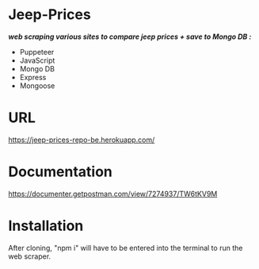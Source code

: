 # Jeep-Prices
***web scraping various sites to compare jeep prices +  save to Mongo DB :***
 
 - Puppeteer
 - JavaScript
 - Mongo DB
 - Express
 - Mongoose

# URL 
https://jeep-prices-repo-be.herokuapp.com/

# Documentation
https://documenter.getpostman.com/view/7274937/TW6tKV9M

# Installation
After cloning, "npm i" will have to be entered into the terminal to run the web scraper.
